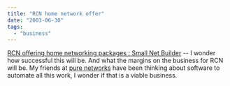 ```yaml
---
title: "RCN home network offer"
date: "2003-06-30"
tags: 
  - "business"
---
```


[RCN offering home networking packages : Small Net Builder](http://www.smallnetbuilder.com/News_story_268.php "RCN offering home networking packages : Small Net Builder : Real Help for Your Small Network from Tim Higgins") -- I wonder how successful this will be. And what the margins on the business for RCN will be. My friends at [pure networks](http://www.purenetworks.com) have been thinking about software to automate all this work, I wonder if that is a viable business.
